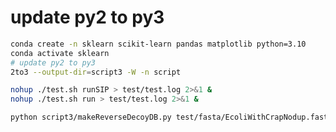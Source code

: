 
# update py2 to py3

```bash
conda create -n sklearn scikit-learn pandas matplotlib python=3.10
conda activate sklearn
# update py2 to py3
2to3 --output-dir=script3 -W -n script
```

```bash
nohup ./test.sh runSIP > test/test.log 2>&1 &
nohup ./test.sh run > test/test.log 2>&1 &
```

```bash
python script3/makeReverseDecoyDB.py test/fasta/EcoliWithCrapNodup.fasta test/fasta/FullDecoy.fasta
```
